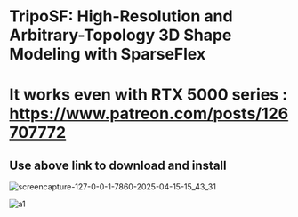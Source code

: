 # TripoSF: High-Resolution and Arbitrary-Topology 3D Shape Modeling with SparseFlex

# It works even with RTX 5000 series : https://www.patreon.com/posts/126707772

## Use above link to download and install

![screencapture-127-0-0-1-7860-2025-04-15-15_43_31](https://github.com/user-attachments/assets/13c5ee9b-6c39-4a21-a16f-a64c55dd4a4f)

![a1](https://github.com/user-attachments/assets/450f5bcb-87a4-47d5-9d6d-13ddbaf67100)
